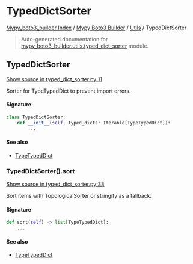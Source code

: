 # TypedDictSorter

[Mypy_boto3_builder Index](../../README.md#mypy_boto3_builder-index) /
[Mypy Boto3 Builder](../index.md#mypy-boto3-builder) /
[Utils](./index.md#utils) /
TypedDictSorter

> Auto-generated documentation for [mypy_boto3_builder.utils.typed_dict_sorter](https://github.com/youtype/mypy_boto3_builder/blob/main/mypy_boto3_builder/utils/typed_dict_sorter.py) module.

## TypedDictSorter

[Show source in typed_dict_sorter.py:11](https://github.com/youtype/mypy_boto3_builder/blob/main/mypy_boto3_builder/utils/typed_dict_sorter.py#L11)

Sorter for TypeTypedDict to prevent import errors.

#### Signature

```python
class TypedDictSorter:
    def __init__(self, typed_dicts: Iterable[TypeTypedDict]):
        ...
```

#### See also

- [TypeTypedDict](../type_annotations/type_typed_dict.md#typetypeddict)

### TypedDictSorter().sort

[Show source in typed_dict_sorter.py:38](https://github.com/youtype/mypy_boto3_builder/blob/main/mypy_boto3_builder/utils/typed_dict_sorter.py#L38)

Sort items with TopologicalSorter or stringify as a fallback.

#### Signature

```python
def sort(self) -> list[TypeTypedDict]:
    ...
```

#### See also

- [TypeTypedDict](../type_annotations/type_typed_dict.md#typetypeddict)



